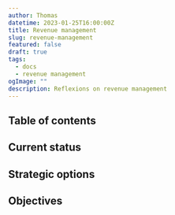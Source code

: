 ```yaml
---
author: Thomas
datetime: 2023-01-25T16:00:00Z
title: Revenue management
slug: revenue-management
featured: false
draft: true
tags:
  - docs
  - revenue management
ogImage: ""
description: Reflexions on revenue management
---
```


## Table of contents

## Current status

## Strategic options

## Objectives
